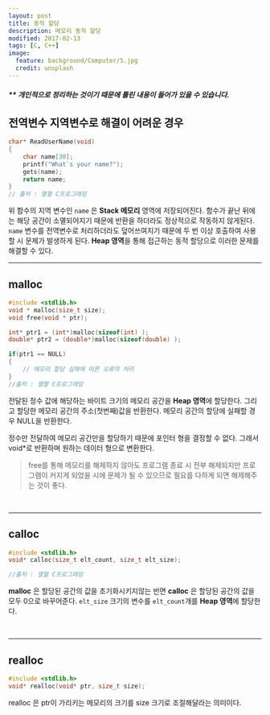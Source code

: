 ```yaml
---
layout: post
title: 동적 할당
description: 메모리 동적 할당
modified: 2017-02-13
tags: [C, C++]
image:
  feature: background/Computer/5.jpg
  credit: unsplash
---
```


##### ** 개인적으로 정리하는 것이기 때문에 틀린 내용이 들어가 있을 수 있습니다.

## 전역변수 지역변수로 해결이 어려운 경우
```c
char* ReadUserName(void)
{
	char name[30];
	printf("What`s your name?");
	gets(name);
	return name;
}
// 출처 : 열혈 C프로그래밍
```

위 함수의 지역 변수인 `name` 은 **Stack 메모리** 영역에 저장되어진다.
함수가 끝난 뒤에는 해당 공간이 소멸되어지기 때문에 반환을 하더라도 정상적으로 작동하지 않게된다.
`name` 변수를 전역변수로 처리하더라도 덮어쓰여지기 때문에 두 번 이상 호출하여 사용할 시 문제가 발생하게 된다.
**Heap 영역**을 통해 접근하는 동적 할당으로 이러한 문제를  해결할 수 있다.
<br />

---

## malloc

```c
#include <stdlib.h>
void * malloc(size_t size);
void free(void * ptr);

int* ptr1 = (int*)malloc(sizeof(int) );
double* ptr2 = (double*)malloc(sizeof(double) );

if(ptr1 == NULL)
{
	// 메모리 할당 실패에 따른 오류의 처리
}
//출처 : 열혈 C프로그래밍
```
전달된 정수 값에 해당하는 바이트 크기의 메모리 공간을 **Heap 영역**에 할당한다.
그리고 할당한 메모리 공간의 주소(첫번째)값을 반환한다.
메모리 공간의 할당에 실패할 경우 NULL을 반환한다.

정수만 전달하여 메모리 공간만을 할당하기 때문에 포인터 형을 결정할 수 없다.
그래서 void\*로 반환하며 원하는 데이터 형으로 변환한다.

> free를 통해 메모리를 해제하지 않아도 프로그램 종료 시 전부 해제되지만 프로그램이 커지게 되었을 시에
> 문제가 될 수 있으므로 필요를 다하게 되면 해제해주는 것이 좋다.

<br />

---

## calloc

```c
#include <stdlib.h>
void* calloc(size_t elt_count, size_t elt_size);

//출처 : 열혈 C프로그래밍
```
**malloc** 은 할당된 공간의 값을 초기화시키지않는 반면
**calloc** 은 할당된 공간의 값을 모두 0으로 바꾸어준다.
 `elt_size` 크기의 변수를 `elt_count`개를 **Heap 영역**에 할당한다.

<br />

---

## realloc

```c
#include <stdlib.h>
void* realloc(void* ptr, size_t size);
```
realloc 은 ptr이 가리키는 메모리의 크기를 size 크기로 조절해달라는 의미이다.

<br />
